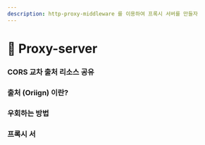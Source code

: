 ```yaml
---
description: http-proxy-middleware 를 이용하여 프록시 서버를 만들자
---
```


# 📗 Proxy-server

### CORS 교차 출처 리소스 공유



### 출처 (Oriign) 이란?



### 우회하는 방법



### 프록시 서
